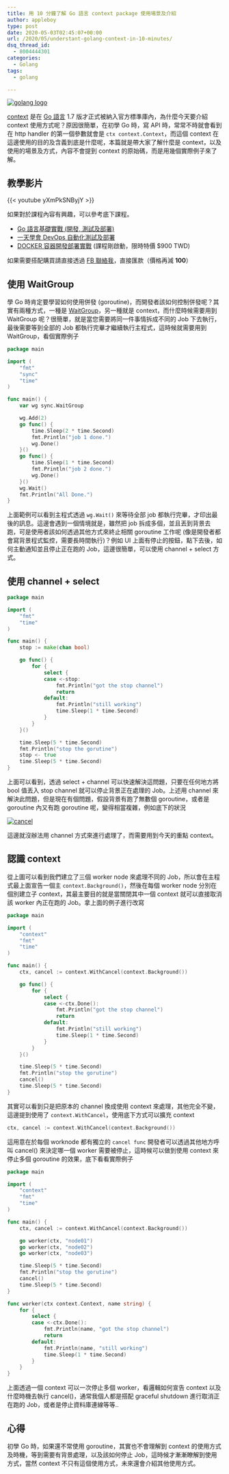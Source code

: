 ```yaml
---
title: 用 10 分鐘了解 Go 語言 context package 使用場景及介紹
author: appleboy
type: post
date: 2020-05-03T02:45:07+00:00
url: /2020/05/understant-golang-context-in-10-minutes/
dsq_thread_id:
  - 8004444301
categories:
  - Golang
tags:
  - golang

---
```

[![golang logo][1]][1]

[context][2] 是在 [Go 語言][3] 1.7 版才正式被納入官方標準庫內，為什麼今天要介紹 context 使用方式呢？原因很簡單，在初學 Go 時，寫 API 時，常常不時就會看到在 http handler 的第一個參數就會是 `ctx context.Context`，而這個 context 在這邊使用的目的及含義到底是什麼呢，本篇就是帶大家了解什麼是 context，以及使用的場景及方式，內容不會提到 context 的原始碼，而是用幾個實際例子來了解。

<!--more-->

## 教學影片

{{< youtube yXmPkSNByjY >}}

如果對於課程內容有興趣，可以參考底下課程。

  * [Go 語言基礎實戰 (開發, 測試及部署)][4]
  * [一天學會 DevOps 自動化測試及部署][5]
  * [DOCKER 容器開發部署實戰][6] (課程剛啟動，限時特價 $900 TWD)

如果需要搭配購買請直接透過 [FB 聯絡我][7]，直接匯款（價格再減 **100**）

## 使用 WaitGroup

學 Go 時肯定要學習如何使用併發 (goroutine)，而開發者該如何控制併發呢？其實有兩種方式，一種是 [WaitGroup][8]，另一種就是 context，而什麼時候需要用到 WaitGroup 呢？很簡單，就是當您需要將同一件事情拆成不同的 Job 下去執行，最後需要等到全部的 Job 都執行完畢才繼續執行主程式，這時候就需要用到 WaitGroup，看個實際例子

```go
package main

import (
    "fmt"
    "sync"
    "time"
)

func main() {
    var wg sync.WaitGroup

    wg.Add(2)
    go func() {
        time.Sleep(2 * time.Second)
        fmt.Println("job 1 done.")
        wg.Done()
    }()
    go func() {
        time.Sleep(1 * time.Second)
        fmt.Println("job 2 done.")
        wg.Done()
    }()
    wg.Wait()
    fmt.Println("All Done.")
}
```

上面範例可以看到主程式透過 `wg.Wait()` 來等待全部 job 都執行完畢，才印出最後的訊息。這邊會遇到一個情境就是，雖然把 job 拆成多個，並且丟到背景去跑，可是使用者該如何透過其他方式來終止相關 goroutine 工作呢 (像是開發者都會寫背景程式監控，需要長時間執行)？例如 UI 上面有停止的按鈕，點下去後，如何主動通知並且停止正在跑的 Job，這邊很簡單，可以使用 channel + select 方式。

## 使用 channel + select

```go
package main

import (
    "fmt"
    "time"
)

func main() {
    stop := make(chan bool)

    go func() {
        for {
            select {
            case <-stop:
                fmt.Println("got the stop channel")
                return
            default:
                fmt.Println("still working")
                time.Sleep(1 * time.Second)
            }
        }
    }()

    time.Sleep(5 * time.Second)
    fmt.Println("stop the gorutine")
    stop <- true
    time.Sleep(5 * time.Second)
}
```

上面可以看到，透過 select + channel 可以快速解決這問題，只要在任何地方將 bool 值丟入 stop channel 就可以停止背景正在處理的 Job。上述用 channel 來解決此問題，但是現在有個問題，假設背景有跑了無數個 goroutine，或者是 goroutine 內又有跑 goroutine 呢，變得相當複雜，例如底下的狀況

[![cancel][9]][9]

這邊就沒辦法用 channel 方式來進行處理了，而需要用到今天的重點 context。

## 認識 context

從上圖可以看到我們建立了三個 worker node 來處理不同的 Job，所以會在主程式最上面宣告一個主 `context.Background()`，然後在每個 worker node 分別在個別建立子 context，其最主要目的就是當關閉其中一個 context 就可以直接取消該 worker 內正在跑的 Job。拿上面的例子進行改寫

```go
package main

import (
    "context"
    "fmt"
    "time"
)

func main() {
    ctx, cancel := context.WithCancel(context.Background())

    go func() {
        for {
            select {
            case <-ctx.Done():
                fmt.Println("got the stop channel")
                return
            default:
                fmt.Println("still working")
                time.Sleep(1 * time.Second)
            }
        }
    }()

    time.Sleep(5 * time.Second)
    fmt.Println("stop the gorutine")
    cancel()
    time.Sleep(5 * time.Second)
}
```

其實可以看到只是把原本的 channel 換成使用 context 來處理，其他完全不變，這邊提到使用了 `context.WithCancel`，使用底下方式可以擴充 context

```go
ctx, cancel := context.WithCancel(context.Background())
```

這用意在於每個 worknode 都有獨立的 `cancel func` 開發者可以透過其他地方呼叫 cancel() 來決定哪一個 worker 需要被停止，這時候可以做到使用 context 來停止多個 goroutine 的效果，底下看看實際例子

```go
package main

import (
    "context"
    "fmt"
    "time"
)

func main() {
    ctx, cancel := context.WithCancel(context.Background())

    go worker(ctx, "node01")
    go worker(ctx, "node02")
    go worker(ctx, "node03")

    time.Sleep(5 * time.Second)
    fmt.Println("stop the gorutine")
    cancel()
    time.Sleep(5 * time.Second)
}

func worker(ctx context.Context, name string) {
    for {
        select {
        case <-ctx.Done():
            fmt.Println(name, "got the stop channel")
            return
        default:
            fmt.Println(name, "still working")
            time.Sleep(1 * time.Second)
        }
    }
}
```

上面透過一個 context 可以一次停止多個 worker，看邏輯如何宣告 context 以及什麼時機去執行 cancel()，通常我個人都是搭配 graceful shutdown 進行取消正在跑的 Job，或者是停止資料庫連線等等..

## 心得

初學 Go 時，如果還不常使用 goroutine，其實也不會理解到 context 的使用方式及時機，等到需要有背景處理，以及該如何停止 Job，這時候才漸漸瞭解到使用方式，當然 context 不只有這個使用方式，未來還會介紹其他使用方式。

 [1]: https://lh3.googleusercontent.com/jsocHCR9A9yEfDVUTrU0m42_aHhTEVDGW5p5PsQSx7GSlkt3gLjohfXH3S7P7p982332ruU_e-EtW0LwmiuZjvN65VIcyME-zE35C6EM0IV1nqY6KoNw3dwW2djjid3F-T5YgnJothA=w1920-h1080 "golang logo"
 [2]: https://golang.org/pkg/context/
 [3]: https://golang.org/
 [4]: https://www.udemy.com/course/golang-fight/?couponCode=202004
 [5]: https://www.udemy.com/course/devops-oneday/?couponCode=202004
 [6]: https://www.udemy.com/course/docker-practice/?couponCode=202004
 [7]: http://facebook.com/appleboy46
 [8]: https://golang.org/pkg/sync/#WaitGroup
 [9]: https://lh3.googleusercontent.com/5DlSP5PTIDoxS0MwAnFENz6IrPT05IQ8UjZfVm-aUb5qEsTd9DyUMSunc-_O7kliI4oqjZUcabL4A5fk2_X3RtXx1UhuBDQiswAAh4Ux6lO-WCs18Z3WVmi6ujxCxC_k9mNHBfl9SFA=w1920-h1080 "cancel"

